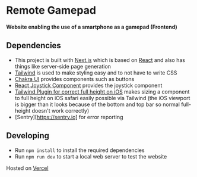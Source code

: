 # Remote Gamepad
**Website enabling the use of a smartphone as a gamepad (Frontend)**

## Dependencies
- This project is built with [Next.js](https://nextjs.org/) which is based on [React](https://reactjs.org) and also has things like server-side page generation
- [Tailwind](https://tailwindcss.com/) is used to make styling easy and to not have to write CSS
- [Chakra UI](https://chakra-ui.com/) provides components such as buttons
- [React Joystick Component](https://github.com/elmarti/react-joystick-component) provides the joystick component
- [Tailwind Plugin for correct full height on iOS](https://github.com/RVxLab/tailwind-plugin-ios-full-height) makes sizing a component to full height on iOS safari easily possible via Tailwind (the iOS viewport is bigger than it looks because of the bottom and top bar so normal full-height doesn't work correctly)
- [Sentry][https://sentry.io] for error reporting

## Developing
- Run `npm install` to install the required dependencies
- Run `npm run dev` to start a local web server to test the website

Hosted on [Vercel](https://vercel.com/)